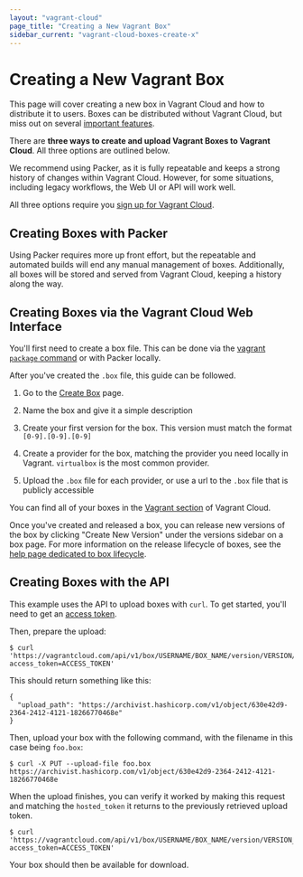 ```yaml
---
layout: "vagrant-cloud"
page_title: "Creating a New Vagrant Box"
sidebar_current: "vagrant-cloud-boxes-create-x"
---
```


# Creating a New Vagrant Box

This page will cover creating a new box in Vagrant Cloud and how to distribute
it to users. Boxes can be distributed without Vagrant Cloud, but
miss out on several [important features](/docs/vagrant-cloud/boxes).

There are __three ways to create and upload Vagrant Boxes to Vagrant Cloud__. All
three options are outlined below.

We recommend using Packer, as it is fully repeatable and keeps a strong
history of changes within Vagrant Cloud. However, for some situations, including
legacy workflows, the Web UI or API will work well.

All three options require you [sign up for Vagrant Cloud](https://vagrantcloud.com/account/new).

## Creating Boxes with Packer

Using Packer requires more up front effort, but the repeatable and
automated builds will end any manual management of boxes. Additionally,
all boxes will be stored and served from Vagrant Cloud, keeping a history along
 the way.

## Creating Boxes via the Vagrant Cloud Web Interface

You'll first need to create a box file. This can be done via
the [vagrant `package` command](http://docs.vagrantup.com/v2/boxes/base.html)
or with Packer locally.

After you've created the `.box` file, this guide can be followed.

1. Go to the [Create Box](https://vagrantcloud.com/boxes/new) page.

1. Name the box and give it a simple description

1. Create your first version for the box. This version
must match the format `[0-9].[0-9].[0-9]`

1. Create a provider for the box, matching the provider you need
locally in Vagrant. `virtualbox` is the most common provider.

1. Upload the `.box` file for each provider, or use a url to the `.box`
file that is publicly accessible

You can find all of your boxes in the [Vagrant section](https://vagrantcloud.com/vagrant) of Vagrant Cloud.

Once you've created and released a box, you can release new versions of
the box by clicking "Create New Version" under the versions sidebar on
a box page. For more information on the release lifecycle of boxes, see
the [help page dedicated to box lifecycle](/docs/vagrant-cloud/boxes/lifecycle.html).

## Creating Boxes with the API

This example uses the API to upload boxes with `curl`. To get started, you'll
need to get an [access token](https://app.vagrantup.com/settings/security).

Then, prepare the upload:

    $ curl 'https://vagrantcloud.com/api/v1/box/USERNAME/BOX_NAME/version/VERSION/provider/PROVIDER_NAME/upload?access_token=ACCESS_TOKEN'

This should return something like this:

    {
      "upload_path": "https://archivist.hashicorp.com/v1/object/630e42d9-2364-2412-4121-18266770468e"
    }

Then, upload your box with the following command, with the filename in this case being `foo.box`:

    $ curl -X PUT --upload-file foo.box https://archivist.hashicorp.com/v1/object/630e42d9-2364-2412-4121-18266770468e

When the upload finishes, you can verify it worked by making this request and matching the `hosted_token` it returns to the previously retrieved upload token.

    $ curl 'https://vagrantcloud.com/api/v1/box/USERNAME/BOX_NAME/version/VERSION_NUMBER/provider/PROVIDER_NAME?access_token=ACCESS_TOKEN'

Your box should then be available for download.
